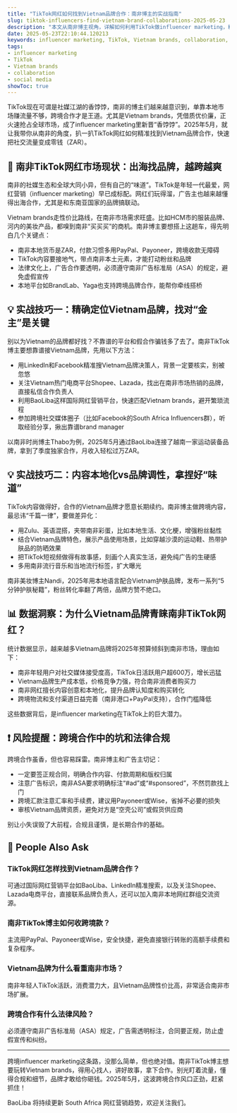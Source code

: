```yaml
---
title: "TikTok网红如何找到Vietnam品牌合作：南非博主的实战指南"
slug: tiktok-influencers-find-vietnam-brand-collaborations-2025-05-23
description: "本文从南非博主视角，详解如何利用TikTok做influencer marketing，精准对接Vietnam brands，实现高效collaboration，助力社媒变现。"
date: 2025-05-23T22:10:44.120213
keywords: influencer marketing, TikTok, Vietnam brands, collaboration, social media
tags:
- influencer marketing
- TikTok
- Vietnam brands
- collaboration
- social media
showToc: true
---
```


TikTok现在可谓是社媒江湖的香饽饽，南非的博主们越来越意识到，单靠本地市场赚流量不够，跨境合作才是王道。尤其是Vietnam brands，凭借质优价廉，正火速抢占全球市场，成了influencer marketing里新晋“香饽饽”。2025年5月，就让我带你从南非的角度，扒一扒TikTok网红如何精准找到Vietnam品牌合作，快速把社交流量变成零钱（ZAR）。

## 📢 南非TikTok网红市场现状：出海找品牌，越跨越爽

南非的社媒生态和全球大同小异，但有自己的“味道”。TikTok是年轻一代最爱，网红营销（influencer marketing）早已成标配。网红们玩得溜，广告主也越来越懂得出海合作，尤其是和东南亚国家的品牌搞联动。

Vietnam brands走性价比路线，在南非市场需求旺盛。比如HCM市的服装品牌、河内的美妆产品，都嗅到南非“买买买”的商机。南非博主要想搭上这趟车，得先明白几个关键点：

- 南非本地货币是ZAR，付款习惯多用PayPal、Payoneer，跨境收款无障碍  
- TikTok内容要接地气，带点南非本土元素，才能打动粉丝和品牌  
- 法律文化上，广告合作要透明，必须遵守南非广告标准局（ASA）的规定，避免虚假宣传  
- 本地平台如BrandLab、Yaga也支持跨境品牌合作，能帮你牵线搭桥

## 💡 实战技巧一：精确定位Vietnam品牌，找对“金主”是关键

别以为Vietnam的品牌都好找？不靠谱的平台和假合作骗钱多了去了。南非TikTok博主要想靠谱接Vietnam品牌，先用以下方法：

- 用LinkedIn和Facebook精准搜Vietnam品牌决策人，背景一定要核实，别被忽悠  
- 关注Vietnam热门电商平台Shopee、Lazada，找出在南非市场热销的品牌，直接私信合作负责人  
- 利用BaoLiba这样国际网红营销平台，快速匹配Vietnam brands，避开繁琐流程  
- 参加跨境社交媒体圈子（比如Facebook的South Africa Influencers群），听取经验分享，揪出靠谱brand manager

以南非时尚博主Thabo为例，2025年5月通过BaoLiba连接了越南一家运动装备品牌，拿到了季度独家合作，月收入轻松过万ZAR。

## 💡 实战技巧二：内容本地化vs品牌调性，拿捏好“味道”

TikTok内容做得好，合作的Vietnam品牌才愿意长期续约。南非博主做跨境内容，最忌讳“千篇一律”，要做差异化：

- 用Zulu、英语混搭，夹带南非彩蛋，比如本地生活、文化梗，增强粉丝黏性  
- 结合Vietnam品牌特色，展示产品使用场景，比如穿越沙漠的运动鞋、热带护肤品的防晒效果  
- 把TikTok短视频做得有故事感，刻画个人真实生活，避免纯广告的生硬感  
- 多用南非流行音乐和当地流行标签，扩大曝光

南非美妆博主Nandi，2025年用本地语言配合Vietnam护肤品牌，发布一系列“5分钟护肤秘籍”，粉丝转化率翻了两倍，品牌方赞不绝口。

## 📊 数据洞察：为什么Vietnam品牌青睐南非TikTok网红？

统计数据显示，越来越多Vietnam品牌将2025年预算倾斜到南非市场，理由如下：

- 南非年轻用户对社交媒体接受度高，TikTok日活跃用户超600万，增长迅猛  
- Vietnam品牌生产成本低，价格竞争力强，符合南非消费者购买力  
- 南非网红擅长内容创意和本地化，提升品牌认知度和购买转化  
- 跨境物流和支付渠道日益完善（南非港口+PayPal支持），合作门槛降低

这些数据背后，是influencer marketing在TikTok上的巨大潜力。

## ❗ 风险提醒：跨境合作中的坑和法律合规

跨境合作虽香，但也容易踩雷。南非博主和广告主切记：

- 一定要签正规合同，明确合作内容、付款周期和版权归属  
- 注意广告标识，南非ASA要求明确标注“#ad”或“#sponsored”，不然罚款找上门  
- 跨境汇款注意汇率和手续费，建议用Payoneer或Wise，省掉不必要的损失  
- 审核Vietnam品牌资质，避免对方是“空壳公司”或假货供应商

别让小失误毁了大前程，合规且谨慎，是长期合作的基础。

## 📢 People Also Ask

### TikTok网红怎样找到Vietnam品牌合作？

可通过国际网红营销平台如BaoLiba、LinkedIn精准搜索，以及关注Shopee、Lazada电商平台，直接联系品牌负责人，还可以加入南非本地网红群组交流资源。

### 南非TikTok博主如何收跨境款？

主流用PayPal、Payoneer或Wise，安全快捷，避免直接银行转账的高额手续费和复杂程序。

### Vietnam品牌为什么看重南非市场？

南非年轻人TikTok活跃，消费潜力大，且Vietnam品牌性价比高，非常适合南非市场扩展。

### 跨境合作有什么法律风险？

必须遵守南非广告标准局（ASA）规定，广告需透明标注，合同要正规，防止虚假宣传和纠纷。

---

跨境influencer marketing这条路，没那么简单，但也绝对值。南非TikTok博主想要玩转Vietnam brands，得用心找人，讲好故事，拿下合作。别光盯着流量，懂得合规和细节，品牌才敢给你砸钱。2025年5月，这波跨境合作风口正劲，赶紧抓住！

BaoLiba 将持续更新 South Africa 网红营销趋势，欢迎关注我们。